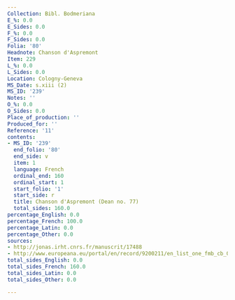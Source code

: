 ```yaml
---
Collection: Bibl. Bodmeriana
E_%: 0.0
E_Sides: 0.0
F_%: 0.0
F_Sides: 0.0
Folia: '80'
Headnote: Chanson d'Aspremont
Item: 229
L_%: 0.0
L_Sides: 0.0
Location: Cologny-Geneva
MS_Date: s.xiii (2)
MS_ID: '239'
Notes: ''
O_%: 0.0
O_Sides: 0.0
Place_of_production: ''
Produced_for: ''
Reference: '11'
contents:
- MS_ID: '239'
  end_folio: '80'
  end_side: v
  item: 1
  language: French
  ordinal_end: 160
  ordinal_start: 1
  start_folio: '1'
  start_side: r
  title: Chanson d'Aspremont (Dean no. 77)
  total_sides: 160.0
percentage_English: 0.0
percentage_French: 100.0
percentage_Latin: 0.0
percentage_Other: 0.0
sources:
- http://jonas.irht.cnrs.fr/manuscrit/17488
- http://www.europeana.eu/portal/en/record/9200211/en_list_one_fmb_cb_0011.html
total_sides_English: 0.0
total_sides_French: 160.0
total_sides_Latin: 0.0
total_sides_Other: 0.0

---
```

